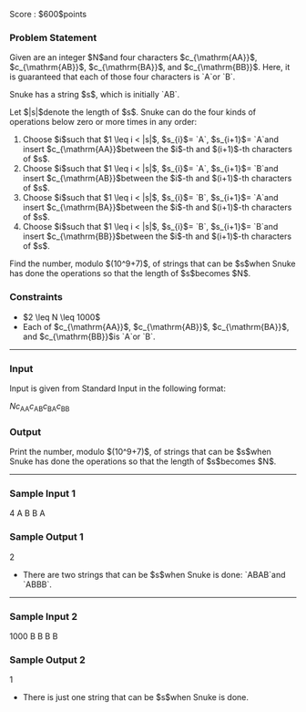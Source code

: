 
<div>

<span>

<span>

<p>
Score : $600$points
</p>

<div>

<section>

### **Problem Statement**

<p>
Given are an integer $N$and four characters $c_{\mathrm{AA}}$, $c_{\mathrm{AB}}$, $c_{\mathrm{BA}}$, and $c_{\mathrm{BB}}$.
Here, it is guaranteed that each of those four characters is `A`or `B`.
</p>

<p>
Snuke has a string $s$, which is initially `AB`.
</p>

<p>
Let $|s|$denote the length of $s$.
Snuke can do the four kinds of operations below zero or more times in any order:
</p>

<ol>

<li>
Choose $i$such that $1 \leq i < |s|$, $s_{i}$= `A`, $s_{i+1}$= `A`and insert $c_{\mathrm{AA}}$between the $i$-th and $(i+1)$-th characters of $s$.
</li>

<li>
Choose $i$such that $1 \leq i < |s|$, $s_{i}$= `A`, $s_{i+1}$= `B`and insert $c_{\mathrm{AB}}$between the $i$-th and $(i+1)$-th characters of $s$.
</li>

<li>
Choose $i$such that $1 \leq i < |s|$, $s_{i}$= `B`, $s_{i+1}$= `A`and insert $c_{\mathrm{BA}}$between the $i$-th and $(i+1)$-th characters of $s$.
</li>

<li>
Choose $i$such that $1 \leq i < |s|$, $s_{i}$= `B`, $s_{i+1}$= `B`and insert $c_{\mathrm{BB}}$between the $i$-th and $(i+1)$-th characters of $s$.
</li>

</ol>

<p>
Find the number, modulo $(10^9+7)$, of strings that can be $s$when Snuke has done the operations so that the length of $s$becomes $N$.
</p>

</section>

</div>

<div>

<section>

### **Constraints**

<ul>

<li>
$2 \leq N \leq 1000$
</li>

<li>
Each of $c_{\mathrm{AA}}$, $c_{\mathrm{AB}}$, $c_{\mathrm{BA}}$, and $c_{\mathrm{BB}}$is `A`or `B`.
</li>

</ul>

</section>

</div>

---

<div>

<div>

<section>

### **Input**

<p>
Input is given from Standard Input in the following format:
</p>

<div>

$N$$c_{\mathrm{AA}}$$c_{\mathrm{AB}}$$c_{\mathrm{BA}}$$c_{\mathrm{BB}}$
</div>

</section>

</div>

<div>

<section>

### **Output**

<p>
Print the number, modulo $(10^9+7)$, of strings that can be $s$when Snuke has done the operations so that the length of $s$becomes $N$.
</p>

</section>

</div>

</div>

---

<div>

<section>

### **Sample Input 1**

<div>

4
A
B
B
A

</div>

</section>

</div>

<div>

<section>

### **Sample Output 1**

<div>

2

</div>

<ul>

<li>
There are two strings that can be $s$when Snuke is done: `ABAB`and `ABBB`.
</li>

</ul>

</section>

</div>

---

<div>

<section>

### **Sample Input 2**

<div>

1000
B
B
B
B

</div>

</section>

</div>

<div>

<section>

### **Sample Output 2**

<div>

1

</div>

<ul>

<li>
There is just one string that can be $s$when Snuke is done.
</li>

</ul>

</section>

</div>

</span>

</span>

</div>
